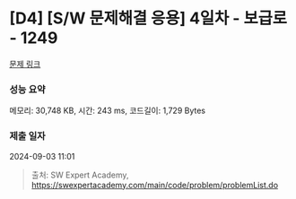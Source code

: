 # [D4] [S/W 문제해결 응용] 4일차 - 보급로 - 1249 

[문제 링크](https://swexpertacademy.com/main/code/problem/problemDetail.do?contestProbId=AV15QRX6APsCFAYD) 

### 성능 요약

메모리: 30,748 KB, 시간: 243 ms, 코드길이: 1,729 Bytes

### 제출 일자

2024-09-03 11:01



> 출처: SW Expert Academy, https://swexpertacademy.com/main/code/problem/problemList.do